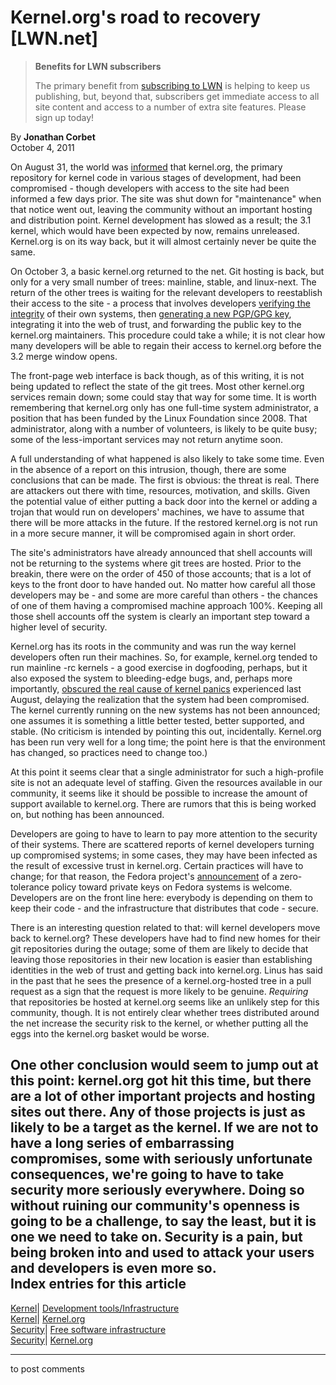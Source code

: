 # Kernel.org's road to recovery [LWN.net]

> **Benefits for LWN subscribers**
> 
> The primary benefit from [subscribing to LWN](/Promo/nst-nag5/subscribe) is helping to keep us publishing, but, beyond that, subscribers get immediate access to all site content and access to a number of extra site features. Please sign up today! 

By **Jonathan Corbet**  
October 4, 2011 

On August 31, the world was [informed](/Articles/457142/) that kernel.org, the primary repository for kernel code in various stages of development, had been compromised - though developers with access to the site had been informed a few days prior. The site was shut down for "maintenance" when that notice went out, leaving the community without an important hosting and distribution point. Kernel development has slowed as a result; the 3.1 kernel, which would have been expected by now, remains unreleased. Kernel.org is on its way back, but it will almost certainly never be quite the same. 

On October 3, a basic kernel.org returned to the net. Git hosting is back, but only for a very small number of trees: mainline, stable, and linux-next. The return of the other trees is waiting for the relevant developers to reestablish their access to the site - a process that involves developers [verifying the integrity](/Articles/461237/) of their own systems, then [generating a new PGP/GPG key](/Articles/461236/), integrating it into the web of trust, and forwarding the public key to the kernel.org maintainers. This procedure could take a while; it is not clear how many developers will be able to regain their access to kernel.org before the 3.2 merge window opens. 

The front-page web interface is back though, as of this writing, it is not being updated to reflect the state of the git trees. Most other kernel.org services remain down; some could stay that way for some time. It is worth remembering that kernel.org only has one full-time system administrator, a position that has been funded by the Linux Foundation since 2008. That administrator, along with a number of volunteers, is likely to be quite busy; some of the less-important services may not return anytime soon. 

A full understanding of what happened is also likely to take some time. Even in the absence of a report on this intrusion, though, there are some conclusions that can be made. The first is obvious: the threat is real. There are attackers out there with time, resources, motivation, and skills. Given the potential value of either putting a back door into the kernel or adding a trojan that would run on developers' machines, we have to assume that there will be more attacks in the future. If the restored kernel.org is not run in a more secure manner, it will be compromised again in short order. 

The site's administrators have already announced that shell accounts will not be returning to the systems where git trees are hosted. Prior to the breakin, there were on the order of 450 of those accounts; that is a lot of keys to the front door to have handed out. No matter how careful all those developers may be - and some are more careful than others - the chances of one of them having a compromised machine approach 100%. Keeping all those shell accounts off the system is clearly an important step toward a higher level of security. 

Kernel.org has its roots in the community and was run the way kernel developers often run their machines. So, for example, kernel.org tended to run mainline -rc kernels - a good exercise in dogfooding, perhaps, but it also exposed the system to bleeding-edge bugs, and, perhaps more importantly, [obscured the real cause of kernel panics](/Articles/460820/) experienced last August, delaying the realization that the system had been compromised. The kernel currently running on the new systems has not been announced; one assumes it is something a little better tested, better supported, and stable. (No criticism is intended by pointing this out, incidentally. Kernel.org has been run very well for a long time; the point here is that the environment has changed, so practices need to change too.) 

At this point it seems clear that a single administrator for such a high-profile site is not an adequate level of staffing. Given the resources available in our community, it seems like it should be possible to increase the amount of support available to kernel.org. There are rumors that this is being worked on, but nothing has been announced. 

Developers are going to have to learn to pay more attention to the security of their systems. There are scattered reports of kernel developers turning up compromised systems; in some cases, they may have been infected as the result of excessive trust in kernel.org. Certain practices will have to change; for that reason, the Fedora project's [announcement](/Articles/461567/) of a zero-tolerance policy toward private keys on Fedora systems is welcome. Developers are on the front line here: everybody is depending on them to keep their code - and the infrastructure that distributes that code - secure. 

There is an interesting question related to that: will kernel developers move back to kernel.org? These developers have had to find new homes for their git repositories during the outage; some of them are likely to decide that leaving those repositories in their new location is easier than establishing identities in the web of trust and getting back into kernel.org. Linus has said in the past that he sees the presence of a kernel.org-hosted tree in a pull request as a sign that the request is more likely to be genuine. _Requiring_ that repositories be hosted at kernel.org seems like an unlikely step for this community, though. It is not entirely clear whether trees distributed around the net increase the security risk to the kernel, or whether putting all the eggs into the kernel.org basket would be worse. 

One other conclusion would seem to jump out at this point: kernel.org got hit this time, but there are a lot of other important projects and hosting sites out there. Any of those projects is just as likely to be a target as the kernel. If we are not to have a long series of embarrassing compromises, some with seriously unfortunate consequences, we're going to have to take security more seriously everywhere. Doing so without ruining our community's openness is going to be a challenge, to say the least, but it is one we need to take on. Security is a pain, but being broken into and used to attack your users and developers is even more so.  
Index entries for this article  
---  
[Kernel](/Kernel/Index)| [Development tools/Infrastructure](/Kernel/Index#Development_tools-Infrastructure)  
[Kernel](/Kernel/Index)| [Kernel.org](/Kernel/Index#Kernel.org)  
[Security](/Security/Index/)| [Free software infrastructure](/Security/Index/#Free_software_infrastructure)  
[Security](/Security/Index/)| [Kernel.org](/Security/Index/#Kernel.org)  
  


* * *

to post comments 
